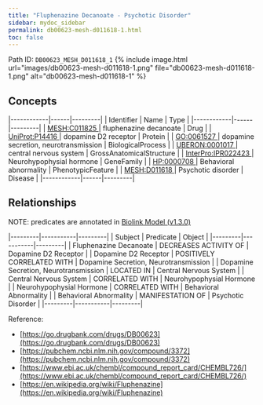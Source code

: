 ```yaml
---
title: "Fluphenazine Decanoate - Psychotic Disorder"
sidebar: mydoc_sidebar
permalink: db00623-mesh-d011618-1.html
toc: false 
---
```



Path ID: `DB00623_MESH_D011618_1`
{% include image.html url="images/db00623-mesh-d011618-1.png" file="db00623-mesh-d011618-1.png" alt="db00623-mesh-d011618-1" %}

## Concepts

|------------|------|---------|
| Identifier | Name | Type    |
|------------|------|---------|
| <a href="https://identifiers.org/MESH:C011825">MESH:C011825 </a> | fluphenazine decanoate | Drug |
| <a href="https://identifiers.org/UniProt:P14416">UniProt:P14416 </a> | dopamine D2 receptor | Protein |
| <a href="https://identifiers.org/GO:0061527">GO:0061527 </a> | dopamine secretion, neurotransmission | BiologicalProcess |
| <a href="https://identifiers.org/UBERON:0001017">UBERON:0001017 </a> | central nervous system | GrossAnatomicalStructure |
| <a href="https://identifiers.org/InterPro:IPR022423">InterPro:IPR022423 </a> | Neurohypophysial hormone | GeneFamily |
| <a href="https://identifiers.org/HP:0000708">HP:0000708 </a> | Behavioral abnormality | PhenotypicFeature |
| <a href="https://identifiers.org/MESH:D011618">MESH:D011618 </a> | Psychotic disorder | Disease |
|------------|------|---------|

## Relationships


NOTE: predicates are annotated in <a href="https://github.com/biolink/biolink-model/releases/tag/v1.3.0">Biolink Model (v1.3.0)</a>

|---------|-----------|---------|
| Subject | Predicate | Object  |
|---------|-----------|---------|
| Fluphenazine Decanoate | DECREASES ACTIVITY OF | Dopamine D2 Receptor |
| Dopamine D2 Receptor | POSITIVELY CORRELATED WITH | Dopamine Secretion, Neurotransmission |
| Dopamine Secretion, Neurotransmission | LOCATED IN | Central Nervous System |
| Central Nervous System | CORRELATED WITH | Neurohypophysial Hormone |
| Neurohypophysial Hormone | CORRELATED WITH | Behavioral Abnormality |
| Behavioral Abnormality | MANIFESTATION OF | Psychotic Disorder |
|---------|-----------|---------|

Reference: 
  - [https://go.drugbank.com/drugs/DB00623](https://go.drugbank.com/drugs/DB00623)
  - [https://pubchem.ncbi.nlm.nih.gov/compound/3372](https://pubchem.ncbi.nlm.nih.gov/compound/3372)
  - [https://www.ebi.ac.uk/chembl/compound_report_card/CHEMBL726/](https://www.ebi.ac.uk/chembl/compound_report_card/CHEMBL726/)
  - [https://en.wikipedia.org/wiki/Fluphenazine](https://en.wikipedia.org/wiki/Fluphenazine)
